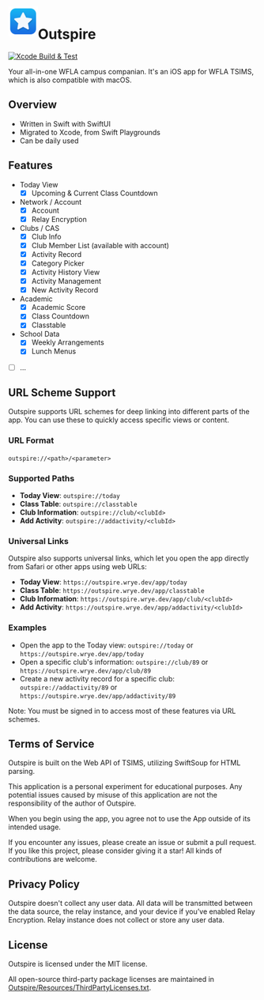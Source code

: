<img align="left" width="60" height="60" src="https://raw.githubusercontent.com/at-wr/Outspire/refs/heads/main/Icon.png" alt="Outspire App Icon">

# Outspire
[![Xcode Build & Test](https://github.com/at-wr/Outspire/actions/workflows/build_test.yml/badge.svg)](https://github.com/at-wr/Outspire/actions/workflows/build_test.yml)

Your all-in-one WFLA campus companian. It's an iOS app for WFLA TSIMS, which is also compatible with macOS.

## Overview

- Written in Swift with SwiftUI
- Migrated to Xcode, from Swift Playgrounds
- Can be daily used

## Features

- Today View
	- [x] Upcoming & Current Class Countdown
- Network / Account
	- [x] Account
	- [x] Relay Encryption
- Clubs / CAS
	- [x] Club Info
	- [x] Club Member List (available with account)
	- [x] Activity Record
	- [x] Category Picker
	- [x] Activity History View
	- [x] Activity Management
	- [x] New Activity Record
- Academic
	- [x] Academic Score
	- [x] Class Countdown
	- [x] Classtable
- School Data
	- [x] Weekly Arrangements
	- [x] Lunch Menus
- [ ] …

## URL Scheme Support

Outspire supports URL schemes for deep linking into different parts of the app. You can use these to quickly access specific views or content.

### URL Format
`outspire://<path>/<parameter>`

### Supported Paths

- **Today View**: `outspire://today`
- **Class Table**: `outspire://classtable`
- **Club Information**: `outspire://club/<clubId>`
- **Add Activity**: `outspire://addactivity/<clubId>`

### Universal Links

Outspire also supports universal links, which let you open the app directly from Safari or other apps using web URLs:

- **Today View**: `https://outspire.wrye.dev/app/today`
- **Class Table**: `https://outspire.wrye.dev/app/classtable`
- **Club Information**: `https://outspire.wrye.dev/app/club/<clubId>`
- **Add Activity**: `https://outspire.wrye.dev/app/addactivity/<clubId>`

### Examples

- Open the app to the Today view: `outspire://today` or `https://outspire.wrye.dev/app/today`
- Open a specific club's information: `outspire://club/89` or `https://outspire.wrye.dev/app/club/89`
- Create a new activity record for a specific club: `outspire://addactivity/89` or `https://outspire.wrye.dev/app/addactivity/89`

Note: You must be signed in to access most of these features via URL schemes.

## Terms of Service

Outspire is built on the Web API of TSIMS, utilizing SwiftSoup for HTML parsing. 

This application is a personal experiment for educational purposes. Any potential issues caused by misuse of this application are not the responsibility of the author of Outspire.

When you begin using the app, you agree not to use the App outside of its intended usage.

If you encounter any issues, please create an issue or submit a pull request. If you like this project, please consider giving it a star! All kinds of contributions are welcome.

## Privacy Policy

Outspire doesn't collect any user data. All data will be transmitted between the data source, the relay instance, and your device if you’ve enabled Relay Encryption. Relay instance does not collect or store any user data.

## License

Outspire is licensed under the MIT license.

All open-source third-party package licenses are maintained in [Outspire/Resources/ThirdPartyLicenses.txt](Outspire/Resources/ThirdPartyLicenses.txt).
